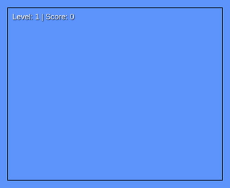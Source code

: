 <!DOCTYPE html>
<html lang="en">
<head>
<meta charset="UTF-8" />
<title>Mini Mario Game with Coins, Enemies & Long Levels</title>
<style>
  html, body {
    margin: 0; padding: 0; overflow: hidden; background: #5c94fc;
    height: 100%;
    display: flex;
    justify-content: center;
    align-items: center;
    user-select: none;
  }
  #game {
    background: #5c94fc;
    position: relative;
    width: 1000px; /* viewport width */
    height: 400px;
    border: 2px solid #000;
    overflow: hidden;
    font-family: Arial, sans-serif;
  }
  #player {
    position: absolute;
    width: 40px;
    height: 60px;
    background: url('https://i.imgur.com/4Pm6nXh.png') no-repeat center bottom;
    background-size: contain;
    image-rendering: pixelated;
    transform: rotate(0deg);
    z-index: 20;
  }
  .platform {
    position: absolute;
    width: 50px;
    height: 50px;
    background: url('https://i.imgur.com/UvZ9IiX.png') no-repeat center;
    background-size: contain;
    image-rendering: pixelated;
  }
  .coin {
    position: absolute;
    width: 30px;
    height: 30px;
    background: url('https://i.imgur.com/dXzXhZR.png') no-repeat center;
    background-size: contain;
    image-rendering: pixelated;
    pointer-events: none;
    z-index: 15;
  }
  .enemy {
    position: absolute;
    width: 40px;
    height: 40px;
    background: url('https://i.imgur.com/b3bNEkH.png') no-repeat center bottom;
    background-size: contain;
    image-rendering: pixelated;
    z-index: 18;
  }
  #hud {
    position: absolute;
    top: 10px;
    left: 10px;
    color: white;
    font-size: 18px;
    text-shadow: 1px 1px 2px black;
    user-select: none;
    z-index: 30;
  }
  #message {
    position: absolute;
    top: 50%;
    left: 50%;
    transform: translate(-50%, -50%);
    color: yellow;
    font-size: 32px;
    font-weight: bold;
    text-shadow: 2px 2px 5px black;
    display: none;
    z-index: 40;
    user-select: none;
  }
</style>
</head>
<body>

<div id="game">
  <div id="hud">Level: 1 | Score: 0</div>
  <div id="message">Game Over! Press R to Restart</div>
  <div id="player"></div>
</div>

<script>
(() => {
  const game = document.getElementById('game');
  const player = document.getElementById('player');
  const hud = document.getElementById('hud');
  const message = document.getElementById('message');

  const gravity = 0.6;
  const jumpStrength = 15;
  const moveSpeed = 5;
  const blockSize = 50;

  let keys = {};
  let currentLevel = 0;
  let score = 0;
  let gameOver = false;

  // Levels longer: 60 blocks wide.
  // Platforms: x,y,widthBlocks
  // Coins: placed on platforms
  // Enemies: patrol platform between two ends

  const levels = [
    { // Level 1
      platforms: [
        { x: 0, y: 350, widthBlocks: 60 },
        { x: 10, y: 280, widthBlocks: 5 },
        { x: 20, y: 220, widthBlocks: 3 },
        { x: 30, y: 270, widthBlocks: 4 },
        { x: 45, y: 230, widthBlocks: 3 }
      ],
      coins: [
        { x: 12 * blockSize + 10, y: 240 },
        { x: 21 * blockSize + 10, y: 180 },
        { x: 31 * blockSize + 10, y: 230 },
        { x: 46 * blockSize + 10, y: 190 },
        { x: 50 * blockSize + 10, y: 320 }
      ],
      enemies: [
        { xStart: 15 * blockSize, xEnd: 20 * blockSize, y: 300, speed: 2 },
        { xStart: 35 * blockSize, xEnd: 39 * blockSize, y: 320, speed: 3 }
      ]
    },
    { // Level 2
      platforms: [
        { x: 0, y: 350, widthBlocks: 60 },
        { x: 5, y: 310, widthBlocks: 6 },
        { x: 15, y: 260, widthBlocks: 4 },
        { x: 25, y: 220, widthBlocks: 5 },
        { x: 40, y: 280, widthBlocks: 4 },
        { x: 50, y: 240, widthBlocks: 3 }
      ],
      coins: [
        { x: 6 * blockSize + 10, y: 270 },
        { x: 16 * blockSize + 10, y: 210 },
        { x: 26 * blockSize + 10, y: 170 },
        { x: 41 * blockSize + 10, y: 240 },
        { x: 51 * blockSize + 10, y: 200 }
      ],
      enemies: [
        { xStart: 10 * blockSize, xEnd: 15 * blockSize, y: 330, speed: 2.5 },
        { xStart: 45 * blockSize, xEnd: 49 * blockSize, y: 310, speed: 3 }
      ]
    },
    { // Level 3
      platforms: [
        { x: 0, y: 350, widthBlocks: 60 },
        { x: 8, y: 320, widthBlocks: 5 },
        { x: 18, y: 280, widthBlocks: 5 },
        { x: 28, y: 240, widthBlocks: 4 },
        { x: 38, y: 200, widthBlocks: 4 },
        { x: 48, y: 160, widthBlocks: 3 }
      ],
      coins: [
        { x: 9 * blockSize + 10, y: 280 },
        { x: 19 * blockSize + 10, y: 240 },
        { x: 29 * blockSize + 10, y: 200 },
        { x: 39 * blockSize + 10, y: 160 },
        { x: 49 * blockSize + 10, y: 120 }
      ],
      enemies: [
        { xStart: 15 * blockSize, xEnd: 20 * blockSize, y: 330, speed: 3 },
        { xStart: 35 * blockSize, xEnd: 40 * blockSize, y: 300, speed: 2 }
      ]
    }
  ];

  const levelWidthPx = 60 * blockSize;

  let playerState = {
    x: 100,
    y: 0,
    width: 40,
    height: 60,
    velX: 0,
    velY: 0,
    onGround: false
  };

  let platformElements = [];
  let platformRects = [];

  let coinElements = [];
  let coins = [];

  let enemyElements = [];
  let enemies = [];

  function createPlatforms(levelPlatforms) {
    platformElements.forEach(el => game.removeChild(el));
    platformElements = [];
    platformRects = [];

    for (let plat of levelPlatforms) {
      for (let i = 0; i < plat.widthBlocks; i++) {
        const block = document.createElement('div');
        block.className = 'platform';
        block.style.left = (plat.x * blockSize + i * blockSize) + 'px';
        block.style.top = plat.y + 'px';
        game.appendChild(block);
        platformElements.push(block);

        platformRects.push({
          x: plat.x * blockSize + i * blockSize,
          y: plat.y,
          width: blockSize,
          height: blockSize
        });
      }
    }
  }

  function createCoins(levelCoins) {
    coinElements.forEach(el => game.removeChild(el));
    coinElements = [];
    coins = [];

    for (let c of levelCoins) {
      const coin = document.createElement('div');
      coin.className = 'coin';
      coin.style.left = c.x + 'px';
      coin.style.top = c.y + 'px';
      game.appendChild(coin);
      coinElements.push(coin);
      coins.push({
        x: c.x,
        y: c.y,
        width: 30,
        height: 30,
        collected: false
      });
    }
  }

  function createEnemies(levelEnemies) {
    enemyElements.forEach(el => game.removeChild(el));
    enemyElements = [];
    enemies = [];

    for (let e of levelEnemies) {
      const enemy = document.createElement('div');
      enemy.className = 'enemy';
      enemy.style.left = e.xStart + 'px';
      enemy.style.top = e.y + 'px';
      game.appendChild(enemy);
      enemyElements.push(enemy);
      enemies.push({
        xStart: e.xStart,
        xEnd: e.xEnd,
        y: e.y,
        x: e.xStart,
        width: 40,
        height: 40,
        speed: e.speed,
        direction: 1 // 1 = right, -1 = left
      });
    }
  }

  function isColliding(rect1, rect2) {
    return !(rect1.x + rect1.width <= rect2.x ||
             rect1.x >= rect2.x + rect2.width ||
             rect1.y + rect1.height <= rect2.y ||
             rect1.y >= rect2.y + rect2.height);
  }

  function update() {
    if (gameOver) return;

    if (keys['ArrowLeft'] || keys['a']) {
      playerState.velX = -moveSpeed;
    } else if (keys['ArrowRight'] || keys['d']) {
      playerState.velX = moveSpeed;
    } else {
      playerState.velX = 0;
    }

    if ((keys['ArrowUp'] || keys['w'] || keys[' ']) && playerState.onGround) {
      playerState.velY = -jumpStrength;
      playerState.onGround = false;
    }

    playerState.velY += gravity;

    playerState.x += playerState.velX;
    playerState.y += playerState.velY;

    // Boundaries horizontally
    if (playerState.x < 0) playerState.x = 0;
    if (playerState.x + playerState.width > levelWidthPx) playerState.x = levelWidthPx - playerState.width;

    playerState.onGround = false;

    // Platform collision
    for (let plat of platformRects) {
      let playerRect = {
        x: playerState.x,
        y: playerState.y,
        width: playerState.width,
        height: playerState.height
      };

      if (isColliding(playerRect, plat)) {
        if (playerState.velY > 0 && (playerState.y + playerState.height) <= (plat.y + playerState.velY)) {
          playerState.y = plat.y - playerState.height;
          playerState.velY = 0;
          playerState.onGround = true;
        } else if (playerState.velY < 0 && playerState.y >= plat.y + plat.height) {
          playerState.y = plat.y + plat.height;
          playerState.velY = 0;
        } else {
          if (playerState.velX > 0) {
            playerState.x = plat.x - playerState.width;
          } else if (playerState.velX < 0) {
            playerState.x = plat.x + plat.width;
          }
          playerState.velX = 0;
        }
      }
    }

    // Ground limit bottom
    if (playerState.y + playerState.height > game.clientHeight) {
      playerState.y = game.clientHeight - playerState.height;
      playerState.velY = 0;
      playerState.onGround = true;
    }

    // Collect coins
    coins.forEach((coin, i) => {
      if (!coin.collected) {
        if (isColliding({
          x: playerState.x,
          y: playerState.y,
          width: playerState.width,
          height: playerState.height
        }, coin)) {
          coin.collected = true;
          coinElements[i].style.display = 'none';
          score++;
          hud.textContent = `Level: ${currentLevel + 1} | Score: ${score}`;
        }
      }
    });

    // Enemy movement and collision
    for (let i = 0; i < enemies.length; i++) {
      let enemy = enemies[i];
      enemy.x += enemy.speed * enemy.direction;

      if (enemy.x > enemy.xEnd) {
        enemy.x = enemy.xEnd;
        enemy.direction = -1;
      }
      if (enemy.x < enemy.xStart) {
        enemy.x = enemy.xStart;
        enemy.direction = 1;
      }

      enemyElements[i].style.left = enemy.x + 'px';

      if (isColliding({
        x: playerState.x,
        y: playerState.y,
        width: playerState.width,
        height: playerState.height
      }, enemy)) {
        gameOver = true;
        message.style.display = 'block';
      }
    }

    // Check level end (reach right edge)
    if (!gameOver && playerState.x >= levelWidthPx - playerState.width) {
      currentLevel++;
      if (currentLevel >= levels.length) currentLevel = 0;
      loadLevel(currentLevel);
    }
  }

  function gameLoop() {
    update();

    // Camera scrolling - keep player roughly centered horizontally
    const camX = Math.min(Math.max(playerState.x - game.clientWidth / 2 + playerState.width / 2, 0), levelWidthPx - game.clientWidth);

    platformElements.forEach((block, i) => {
      block.style.left = (platformRects
